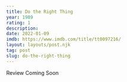```yaml
---
title: Do the Right Thing
year: 1989
rating: 1
description: 
date: 2022-01-09
imdb: https://www.imdb.com/title/tt0097216/
layout: layouts/post.njk
tag: post
slug: do-the-right-thing
---
```


Review Coming Soon